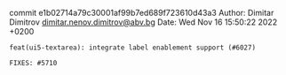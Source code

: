commit e1b02714a79c30001af99b7ed689f723610d43a3
Author: Dimitar Dimitrov <dimitar.nenov.dimitrov@abv.bg>
Date:   Wed Nov 16 15:50:22 2022 +0200

    feat(ui5-textarea): integrate label enablement support (#6027)
    
    FIXES: #5710
